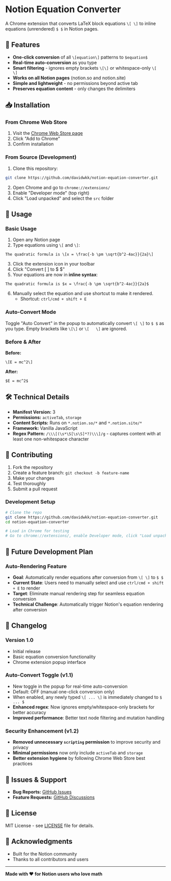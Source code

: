 # Notion Equation Converter

A Chrome extension that converts LaTeX block equations `\[ \]` to inline equations (unrendered) `$ $` in Notion pages.

## 🚀 Features

- **One-click conversion** of all `\[equation\]` patterns to `$equation$`
- **Real-time auto-conversion** as you type
- **Smart filtering** - ignores empty brackets `\[\]` or whitespace-only `\[   \]`
- **Works on all Notion pages** (notion.so and notion.site)
- **Simple and lightweight** - no permissions beyond active tab
- **Preserves equation content** - only changes the delimiters

## 📥 Installation

### From Chrome Web Store

1. Visit the [Chrome Web Store page](link-when-published)
2. Click "Add to Chrome"
3. Confirm installation

### From Source (Development)

1. Clone this repository:

```bash
git clone https://github.com/davidwkk/notion-equation-converter.git
```

2. Open Chrome and go to `chrome://extensions/`
3. Enable "Developer mode" (top right)
4. Click "Load unpacked" and select the `src` folder

## 🎯 Usage

### Basic Usage

1. Open any Notion page
2. Type equations using `\[` and `\]`:

```
The quadratic formula is \[x = \frac{-b \pm \sqrt{b^2-4ac}}{2a}\]
```

3. Click the extension icon in your toolbar
4. Click "Convert \[ \] to $ $"
5. Your equations are now in **inline syntax**:

```
The quadratic formula is $x = \frac{-b \pm \sqrt{b^2-4ac}}{2a}$
```

6. Manually select the equation and use shortcut to make it rendered.
   - Shortcut: `ctrl/cmd + shift + E`

### Auto-Convert Mode

Toggle "Auto Convert" in the popup to automatically convert `\[ \]` to `$ $` as you type. Empty brackets like `\[\]` or `\[   \]` are ignored.

### Before & After

**Before:**

```
\[E = mc^2\]
```

**After:**

```
$E = mc^2$
```

## 🛠️ Technical Details

- **Manifest Version:** 3
- **Permissions:** `activeTab`, `storage`
- **Content Scripts:** Runs on `*.notion.so/*` and `*.notion.site/*`
- **Framework:** Vanilla JavaScript
- **Regex Pattern:** `/\\\[(\s*\S[\s\S]*?)\\\]/g` - captures content with at least one non-whitespace character

## 🤝 Contributing

1. Fork the repository
2. Create a feature branch: `git checkout -b feature-name`
3. Make your changes
4. Test thoroughly
5. Submit a pull request

### Development Setup

```bash
# Clone the repo
git clone https://github.com/davidwkk/notion-equation-converter.git
cd notion-equation-converter

# Load in Chrome for testing
# Go to chrome://extensions/, enable Developer mode, click "Load unpacked"
```

## 🚀 Future Development Plan

### Auto-Rendering Feature

- **Goal**: Automatically render equations after conversion from `\[ \]` to `$ $`
- **Current State**: Users need to manually select and use `ctrl/cmd + shift + E` to render
- **Target**: Eliminate manual rendering step for seamless equation conversion
- **Technical Challenge**: Automatically trigger Notion's equation rendering after conversion

## 📝 Changelog

### Version 1.0

- Initial release
- Basic equation conversion functionality
- Chrome extension popup interface

### Auto-Convert Toggle (v1.1)

- New toggle in the popup for real-time auto-conversion
- Default: OFF (manual one-click conversion only)
- When enabled, any newly typed `\[ ... \]` is immediately changed to `$ ... $`
- **Enhanced regex**: Now ignores empty/whitespace-only brackets for better accuracy
- **Improved performance**: Better text node filtering and mutation handling

### Security Enhancement (v1.2)

- **Removed unnecessary `scripting` permission** to improve security and privacy
- **Minimal permissions** now only include `activeTab` and `storage`
- **Better extension hygiene** by following Chrome Web Store best practices

## 🐛 Issues & Support

- **Bug Reports:** [GitHub Issues](https://github.com/davidwkk/notion-equation-converter/issues)
- **Feature Requests:** [GitHub Discussions](https://github.com/davidwkk/notion-equation-converter/discussions)

## 📄 License

MIT License - see [LICENSE](LICENSE) file for details.

## 🙏 Acknowledgments

- Built for the Notion community
- Thanks to all contributors and users

---

**Made with ❤️ for Notion users who love math**
